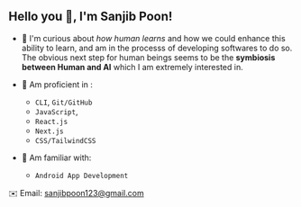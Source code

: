 ## Hello you 👋, I'm Sanjib Poon!

- 👀 I'm curious about _how human learns_ and how we could enhance this ability to learn, and am in the processs of developing softwares to do so.
  The obvious next step for human beings seems to be the **symbiosis between Human and AI** which I am extremely interested in.
- 🌲 Am proficient in :
  - `CLI`, `Git/GitHub`
  - `JavaScript`,
  - `React.js`
  - `Next.js`
  - `CSS/TailwindCSS`

- 🌱 Am familiar with:
  - `Android App Development`

✉️ Email: sanjibpoon123@gmail.com

<!---
san-poon/san-poon is a ✨ special ✨ repository because its `README.md` (this file) appears on your GitHub profile.
You can click the Preview link to take a look at your changes.
--->
